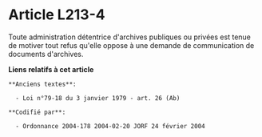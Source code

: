 # Article L213-4

Toute administration détentrice d'archives publiques ou privées est tenue de motiver tout refus qu'elle oppose à une demande
de communication de documents d'archives.

**Liens relatifs à cet article**

	**Anciens textes**:

	  - Loi n°79-18 du 3 janvier 1979 - art. 26 (Ab)

	**Codifié par**:

	  - Ordonnance 2004-178 2004-02-20 JORF 24 février 2004
